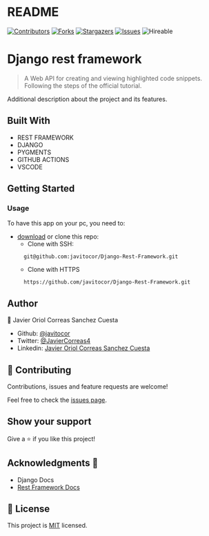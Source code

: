 # README
<!--
This README would normally document whatever steps are necessary to get the
application up and running.

Things you may want to c<!--
*** Thanks for checking out this README Template. If you have a suggestion that would
*** make this better, please fork the repo and create a pull request or simply open
*** an issue with the tag "enhancement".
*** Thanks again! Now go create something AMAZING! :D
-->

<!-- PROJECT SHIELDS -->
<!--
*** I'm using markdown "reference style" links for readability.
*** Reference links are enclosed in brackets [ ] instead of parentheses ( ).
*** See the bottom of this document for the declaration of the reference variables
*** for contributors-url, forks-url, etc. This is an optional, concise syntax you may use.
*** https://www.markdownguide.org/basic-syntax/#reference-style-links
-->
[![Contributors][contributors-shield]][contributors-url] 
[![Forks][forks-shield]][forks-url] 
[![Stargazers][stars-shield]][stars-url] 
[![Issues][issues-shield]][issues-url] 
![Hireable](https://cdn.rawgit.com/hiendv/hireable/master/styles/default/yes.svg) 

# Django rest framework

>  A Web API for creating and viewing highlighted code snippets. Following the steps of the official tutorial.

Additional description about the project and its features.


## Built With

- REST FRAMEWORK
- DJANGO
- PYGMENTS
- GITHUB ACTIONS
- VSCODE

## Getting Started
### Usage
To have this app on your pc, you need to:
* [download](https://github.com/javitocor/Django-Rest-Framework/archive/main.zip) or clone this repo:
  - Clone with SSH:
  ```
    git@github.com:javitocor/Django-Rest-Framework.git
  ```
  - Clone with HTTPS
  ```
    https://github.com/javitocor/Django-Rest-Framework.git
  ```

## Author

👤 Javier Oriol Correas Sanchez Cuesta 
- Github: [@javitocor](https://github.com/javitocor) 
- Twitter: [@JavierCorreas4](https://twitter.com/JavierCorreas4) 
- Linkedin: [Javier Oriol Correas Sanchez Cuesta](https://www.linkedin.com/in/javier-correas-sanchez-cuesta-15289482/) 

## 🤝 Contributing

Contributions, issues and feature requests are welcome!

Feel free to check the [issues page](https://github.com/javitocor/Django-Rest-Framework/issues).

## Show your support

Give a ⭐️ if you like this project!

## Acknowledgments 🚀

- Django Docs
- [Rest Framework Docs](https://www.django-rest-framework.org/)

## 📝 License

This project is [MIT](lic.url) licensed.

<!-- MARKDOWN LINKS & IMAGES -->
<!-- https://www.markdownguide.org/basic-syntax/#reference-style-links -->
[contributors-shield]: https://img.shields.io/github/contributors/javitocor/Django-Rest-Framework.svg?style=flat-square
[contributors-url]: https://github.com/javitocor/Django-Rest-Framework/graphs/contributors
[forks-shield]: https://img.shields.io/github/forks/javitocor/Django-Rest-Framework.svg?style=flat-square
[forks-url]: https://github.com/javitocor/Django-Rest-Framework/network/members
[stars-shield]: https://img.shields.io/github/stars/javitocor/Django-Rest-Framework.svg?style=flat-square
[stars-url]: https://github.com/javitocor/Django-Rest-Framework/stargazers
[issues-shield]: https://img.shields.io/github/issues/javitocor/Django-Rest-Framework.svg?style=flat-square
[issues-url]: https://github.com/javitocor/Django-Rest-Framework/issuesover:
